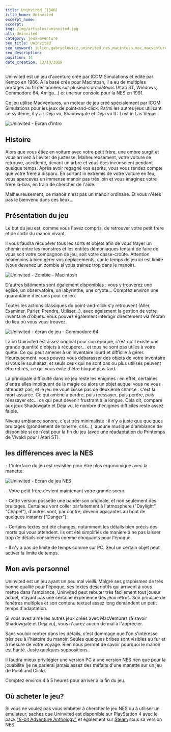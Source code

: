 ```yaml
---
title: Uninvited (1986)
title_home: Uninvited
excerpt_home: 
excerpt: 
img: /img/articles/uninvited.jpg
alt: Uninvited
category: jeux-aventure
seo_title: Uninvited
seo_keyword: julien,gabryelewicz,uninvited,nes,macintosh,mac,macventure,atari,commodore,jeu,aventure,video,horreur,point,click
seo_description: 
position: 14
date_creation: 13/10/2019
---
```


<p class="py-4">Uninvited est un jeu d'aventure créé par ICOM Simulations et édité par Kemco en 1986. A la basé créé pour Macintosh, il a eu de multiples portages au fil des années sur plusieurs ordinateurs (Atari ST, Windows, Commodore 64, Amiga...) et une sur console pour la NES en 1991.</p>

<p class="py-4">Ce jeu utilise MacVentures, un moteur de jeu créé spécialement par ICOM Simulations pour les jeux de point-and-click. Parmi les autres jeux utilisant ce système, il y a : Déja vu, Shadowgate et Déja vu II : Lost in Las Vegas.</p>


<div class="py-4"><img src="/img/articles/uninvited_1.jpg" alt="Uninvited - Ecran d'intro" class="mx-auto" /></div>

## Histoire

<p class="py-4">Alors que vous étiez en voiture avec votre petit frère, une ombre surgit et vous arrivez à l'éviter de justesse. Malheureusement, votre voiture se retrouve, accidenté, devant un arbre et vous êtes inconscient pendant quelque temps. Après avoir regagné vos esprits, vous vous rendez compte que votre frère a disparu. En sortant in extremis de votre voiture en feu, vous apercevez un immense manoir pas très loin et vous imaginez votre frère là-bas, en train de chercher de l'aide.</p>

<p class="py-4">Malheureusement, ce manoir n'est pas un manoir ordinaire. Et vous n'êtes pas le bienvenu dans ces lieux...</p>

## Présentation du jeu

<p class="py-4">Le but du jeu est, comme vous l'avez compris, de retrouver votre petit frère et de sortir du manoir vivant.</p>

<p class="py-4">Il vous faudra récupérer tous les sorts et objets afin de vous frayer un chemin entre les monstres et les entités démoniaques tentant de faire de vous soit votre compagnon de jeu, soit votre casse-croûte. Attention néanmoins à bien gérer vos déplacements, car le temps de jeu ici est limité (vous devenez un zombie si vous trainez trop dans le manoir).</p>


<div class="py-4"><img src="/img/articles/uninvited_2.jpg" alt="Uninvited - Zombie - Macintosh" class="mx-auto" /></div>

<p class="py-4">D'autres bâtiments sont également disponibles : vous y trouverez une église, un observatoire, un labyrinthe, une crypte... Comptez environ une quarantaine d'écrans pour ce jeu.</p>

<p class="py-4">Toutes les actions classiques du point-and-click s'y retrouvent (Aller, Examiner, Parler, Prendre, Utiliser...), avec également la gestion de votre inventaire d'objets. Vous pouvez également interagir directement via l'écran du lieu où vous vous trouvez.</p>

<div class="py-4"><img src="/img/articles/uninvited_3.jpg" alt="Uninvited - écran de jeu - Commodore 64" class="mx-auto" /></div>

<p class="py-4">Là où Uninvited est assez original pour son époque, c'est qu'il existe une grande quantité d'objets à récupérer... et tous ne sont pas utiles à votre quête. Ce qui peut amener à un inventaire lourd et difficile à gérer. Heureusement, vous pouvez vous débarasser des objets de votre inventaire si vous le souhaitez, et seuls ceux qui ne sont pas ou plus utilisés peuvent être retirés, ce qui vous évite d'être bloqué plus tard.</p>

<p class="py-4">La principale difficulté dans ce jeu reste les énigmes : en effet, certaines d'entre elles impliquent de la magie ou alors un objet auquel vous ne vous attendez pas, et le jeu ne vous laisse pas de deuxième chance : c'est la mort assurée. Ce qui amène à perdre, puis réessayer, puis perdre, puis réessayer etc... ce qui peut devenir frustrant à la longue. Cela dit, comparé aux jeux Shadowgate et Deja vu, le nombre d'énigmes difficiles reste assez faible.</p>

<p class="py-4">Niveau ambiance sonore, c'est très minimaliste : il n'y a juste que quelques bruitages (grondement de tonerre, cris...), aucune musique d'ambiance de disponible si ce n'est pour la fin du jeu (avec une réadaptation du Printemps de Vivaldi pour l'Atari ST).</p>

## les différences avec la NES

<p class="py-4">- L'interface du jeu est revisitée pour être plus ergonomique avec la manette.</p>


<div class="py-4"><img src="/img/articles/uninvited_4.jpg"  alt="Uninvited - Ecran de jeu NES" class="mx-auto" /></div>

<p class="py-4">- Votre petit frère devient maintenant votre grande soeur.</p>

<p class="py-4">- Cette version possède une bande-son originale, et non seulement des bruitages. Certaines vont coller parfaitement à l'atmosphère ("Daylight", "Chapel"), d'autres vont, par contre, devenir agaçantes au bout de quelques instants ("Danger").</p>

<p class="py-4">- Certains textes ont été changés, notamment les détails bien précis des morts qui vous attendent. Ils ont été simplifiés de manière à ne pas laisser trop de détails considérés comme choquants pour l'époque.</p>

<p class="py-4">- Il n'y a pas de limite de temps comme sur PC. Seul un certain objet peut activer la limite de temps.</p>

## Mon avis personnel

<p class="py-4">Uninvited est un jeu ayant un peu mal vieilli. Malgré ses graphismes de très bonne qualité pour l'époque, ses textes descriptifs qui arrivent à vous mettre dans l'ambiance, Uninvited peut rebuter très facilement tout joueur actuel, n'ayant pas une certaine expérience des jeux rétros. Son principe de fenêtres multiples et son contenu textuel assez long demandent un petit temps d'adaptation.</p>

<p class="py-4">Si vous avez aimé les autres jeux créés avec MacVentures (à savoir Shadowgate et Deja vu), vous n'aurez aucun de mal à l'apprécier.</p>

<p class="py-4">Sans vouloir rentrer dans les détails, c'est dommage que l'on s'intéresse très peu à l'histoire du manoir. Seules quelques bribes sont visibles au fur et à mesure de votre voyage. Rien nous permet de savoir pourquoi le manoir est hanté. Juste quelques suppositions.</p>

<p class="py-4">Il faudra mieux privilégier une version PC à une version NES rien que pour la jouabilité (je ne parlerai jamais assez des méfaits d'une manette sur un jeu de Point and Click).</p>

<p class="py-4">Comptez environ 4 à 5 heures pour arriver à la fin du jeu.</p>

## Où acheter le jeu?

<p class="py-4">Si vous ne voulez pas vous embêter à chercher le jeu NES ou à utiliser un émulateur, sachez que Uninvited est disponible sur PlayStation 4 avec le pack <a href="https://store.playstation.com/fr-fr/product/EP4126-CUSA10027_00-8BITADVANTENT001" class="underline" title="8-bit Adventure Anthology PlayStation" target="_blank">"8-bit Adventure Anthology"</a> et également sur <a href="https://store.steampowered.com/app/664850/8bit_Adventure_Anthology_Volume_I/" title="8-bit Adventure Anthology Steam" target="_blank" class="underline">Steam</a> sous sa version NES.</p>